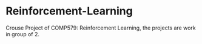 # Reinforcement-Learning
Crouse Project of COMP579: Reinforcement Learning, the projects are work in group of 2.
